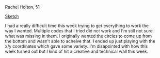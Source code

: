 Rachel Holton, 51

[Sketch](https://rachel-holton-burnett.github.io/120-work/hw-8/)

I had a really difficult time this week trying to get everything to work the way I wanted. Multiple codes that I tried did not work and I'm still not sure what was missing in them. I originally wanted the circles to come up from the bottom and wasn't able to acheive that. I ended up just playing with the x/y coordinates which gave some variety. I'm disapointed with how this week turned out but I kind of hit a creative and technical wall this week. 
